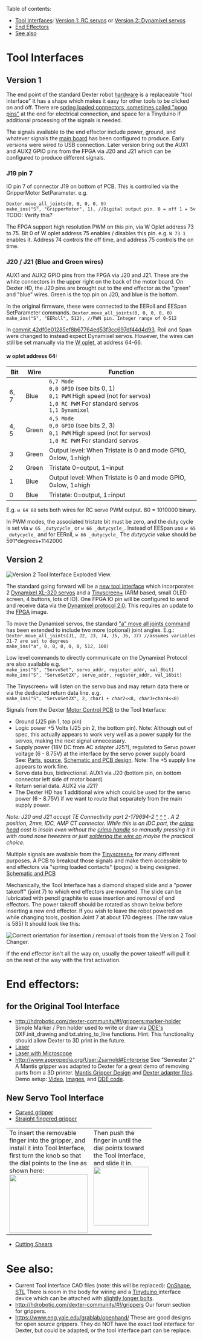 Table of contents:
- <a href="#tool-interfaces"> Tool Interfaces</a>: <a href="#version-1">Version 1: RC servos</a> or <a href="#version-2">Version 2: Dynamixel servos</a> 
- <a href="#end-effectors"> End Effectors </a>
- <a href="#see-also"> See also </a>

# Tool Interfaces
## Version 1

The end point of the standard Dexter robot [hardware](Hardware) is a replaceable "tool interface" It has a shape which makes it easy for other tools to be clicked on and off. There are [spring loaded connectors, sometimes called "pogo pins"](https://www.mouser.com/ProductDetail/855-P70-2300045R) at the end for electrical connection, and space for a Tinyduino if additional processing of the signals is needed.

The signals available to the end effector include power, ground, and whatever signals the [main board](MicroZed) has been configured to produce. Early versions were wired to USB connection. Later version bring out the AUX1 and AUX2 GPIO pins from the FPGA via J20 and J21 which can be configured to produce different signals. 

### J19 pin 7
IO pin 7 of connector J19 on bottom of PCB. This is controlled via the GripperMotor SetParameter. e.g.

`Dexter.move_all_joints(0, 0, 0, 0, 0)`<BR>
`make_ins("S", "GripperMotor", 1), //Digital output pin. 0 = off 1 = 5v`  TODO: Verify this?

The FPGA support high resolution PWM on this pin, via W Oplet address 73 to 75. Bit 0 of W oplet address 75 enables / disables this pin. e.g. `W 73 1` enables it. Address 74 controls the off time, and address 75 controls the on time. 

### J20 / J21 (Blue and Green wires)
AUX1 and AUX2 GPIO pins from the FPGA via J20 and J21. These are the white connectors in the upper right on the back of the motor board. On Dexter HD, the J20 pins are brought out to the end effector as the "green" and "blue" wires. Green is the top pin on J20, and blue is the bottom. 

In the original firmware, these were connected to the EERoll and EESpan SetParameter commands. 
`Dexter.move_all_joints(0, 0, 0, 0, 0)`<BR>
`make_ins("S", "EERoll", 512), //PWN pin. Integer range of 0-512`  

In [commit 42df0e01285ef8b67764ed53f3cc697df44d4d93](https://github.com/HaddingtonDynamics/Dexter/commit/42df0e01285ef8b67764ed53f3cc697df44d4d93#diff-691272021fae98368efb598f8e089c16R1562), Roll and Span were changed to instead expect Dynamixel servos. However, the wires can still be set manually via the [W oplet](https://github.com/HaddingtonDynamics/Dexter/wiki/oplet-write), at address 64-66. 

#### w oplet address 64:

Bit | Wire | Function
--- | --- | ---
6, 7 | Blue | `6,7 Mode`<BR>`0,0 GPIO` (see bits 0, 1) <BR>`0,1 PWM` High speed (not for servos) <BR>`1,0 RC PWM` For standard servos <BR>`1,1 Dynamixel` 
4, 5 | Green | `4,5 Mode`<BR>`0,0 GPIO` (see bits 2, 3) <BR>`0,1 PWM` High speed (not for servos) <BR>`1,0 RC PWM` For standard servos
3 | Green | Output level: When Tristate is 0 and mode GPIO, 0=low, 1=high
2 | Green | Tristate 0=output, 1=input
1 | Blue | Output level: When Tristate is 0 and mode GPIO, 0=low, 1=high
0 | Blue | Tristate: 0=output, 1=input

E.g. `w 64 80` sets both wires for RC servo PWM output. 80 = 1010000 binary. 

In PWM modes, the associated tristate bit must be zero, and the duty cycle is set via `w 65 _dutycycle_` or `w 66 _dutycycle_`. Instead of EESpan use `w 65 _dutycycle_` and for EERoll, `w 66 _dutycycle_` The _dutycycle_ value should be 591*degrees+1142000

## Version 2
![Version 2 Tool Interface Exploded View.](https://github.com/HaddingtonDynamics/Dexter/raw/master/Hardware/GripperAssembly.PNG)

The standard going forward will be a [new tool interface](https://www.thingiverse.com/thing:3166448) which incorporates 2 [Dynamixel XL-320 servos](End-Effector-Servos) and a [Tinyscreen+](End-Effector-Screen) (ARM based, small OLED screen, 4 buttons, lots of IO). One FPGA IO pin will be configured to send and receive data via the [Dynamixel protocol 2.0](http://support.robotis.com/en/product/actuator/dynamixel_pro/communication.htm). This requires an update to the [FPGA](Gateware) image. <BR>

To move the Dynamixel servos, the standard ["a" move all joints command ](Command-oplet-instruction#a) has been extended to include two more (optional) joint angles. E.g.:<BR>
`Dexter.move_all_joints(J1, J2, J3, J4, J5, J6, J7) //assumes variables J1-7 are set to degrees`<BR>
`make_ins("a", 0, 0, 0, 0, 0, 512, 100)`

Low level commands to directly communicate on the Dynamixel Protocol are also available e.g.<BR>
`make_ins("S", "ServoSet", servo_addr, register_addr, val_8bit)`<BR>
`make_ins("S", "ServoSet2X", servo_addr, register_addr, val_16bit)`

The Tinyscreen+ will listen on the servo bus and may return data there or via the dedicated return data line. e.g.<BR>
`make_ins("S", "ServoSet2X", 2, char1 + char2<<8, char3+char4<<8)`

Signals from the Dexter [Motor Control PCB](Motor-Control-PCB) to the Tool Interface:
- Ground (J25 pin 1, top pin)
- Logic power +5 Volts (J25 pin 2, the bottom pin). Note: Although out of spec, this actually appears to work very well as a power supply for the servos, making the next signal unnecessary.
- Supply power (18V DC from AC adapter J25?), regulated to Servo power voltage (6 - 8.75V) at the interface by the servo power supply board  See: [Parts](https://octopart.com/bom-tool/4UgoKwTw), [source](https://www.mouser.com/ProjectManager/ProjectDetail.aspx?AccessID=da6dc9e512), [Schematic and PCB design](https://workspace.circuitmaker.com/Projects/Details/James-Newton-2/Dexter-Tool-Interface-Servo-Power-Supply). Note: The +5 supply line appears to work fine. 
- Servo data bus, bidirectional. AUX1 via J20 (bottom pin, on bottom connector left side of motor board)
- Return serial data. AUX2 via J21?
- The Dexter HD has 1 additional wire which could be used for the servo power (6 - 8.75V) if we want to route that separately from the main supply power.

_Note: J20 and J21 accept TE Connectivity part 2-179694-2_
[^](http://www.te.com/usa-en/product-2-179694-2.html)
[^](https://www.mouser.com/ProductDetail/571-2-179694-2)
[^](https://www.digikey.com/product-detail/en/te-connectivity-amp-connectors/2-179694-2/A113162-ND/2135564)
. _A 2 position, 2mm, IDC, AMP CT connector. While this is an IDC part, the [crimp head](http://www.te.com/usa-en/product-58372-1.html) cost is insain even without the [crimp handle](http://www.te.com/usa-en/product-58074-1.html) so manually pressing it in with round nose tweezers or just [soldering the wire on](https://youtu.be/Vy5zcLWQZoc?t=26m3s) maybe the practical choice._

Multiple signals are available from the [Tinyscreen+](End-Effector-Screen) for many different purposes. A PCB to breakout those signals and make them accessible to end effectors via "spring loaded contacts" (pogos) is being designed. [Schematic and PCB](https://workspace.circuitmaker.com/Projects/Details/Caleb-Ho/Dexter-Tool-Interface-v2-Tinyscreen-Dynamixel-Copy)

Mechanically, the Tool Interface has a diamond shaped slide and a "power takeoff" (joint 7) to which end effectors are mounted. The slide can be lubricated with pencil graphite to ease insertion and removal of end effectors. The power takeoff should be rotated as shown below before inserting a new end effector. If you wish to leave the robot powered on while changing tools, position Joint 7 at about 170 degrees. (The raw value is 585) It should look like this:

![Correct orientation for insertion / removal of tools from the Version 2 Tool Changer.](https://user-images.githubusercontent.com/419392/69197573-a67a2500-0ae6-11ea-937c-cc6d421945ed.png)

If the end effector isn't all the way on, usually the power takeoff will pull it on the rest of the way with the first activation. 

# End effectors:
## for the Original Tool Interface
- http://hdrobotic.com/dexter-community/#!/grippers:marker-holder Simple Marker / Pen holder used to write or draw via [DDE's](DDE) DXF.init_drawing and txt.string_to_line functions. Hint: This functionality should allow Dexter to 3D print in the future.
- [Laser](http://hdrobotic.com/store/hd-gripper-6th-and-7th-axis-force-feedback-and-trainable-brsfj)
- [Laser with Microscope](http://hdrobotic.com/store/hd-gripper-6th-and-7th-axis-force-feedback-and-trainable-brsfj-9bh6n)
- http://www.appropedia.org/User:Zsarnold#Enterprise See "Semester 2" A Mantis gripper was adapted to Dexter for a great demo of removing parts from a 3D printer. [Mantis Gripper Design](https://www.thingiverse.com/thing:1480408) and [Dexter adapter files](https://www.thingiverse.com/thing:2877079). Demo setup: [Video](https://www.youtube.com/watch?v=g7vwe5gVP3k), [Images](https://imgur.com/a/42GDrtg), and [DDE code](https://pastebin.com/EKfpEdBR). 

## New Servo Tool Interface
- [Curved gripper](https://www.thingiverse.com/thing:3166448) 
- [Straight fingered gripper](https://www.thingiverse.com/thing:3166448)
<table><tr><td width=207 valign="top">
To insert the removable finger into the gripper, and install it into Tool Interface, first turn the knob so that the dial points to the line as shown here:<br>
<img src="https://user-images.githubusercontent.com/419392/57670426-1baeef80-75c4-11e9-8f35-2c820016c5ce.JPG"  width=207 height=155>
</td><td width=146 valign="top">
Then push the finger in until the dial points toward the Tool Interface, and slide it in.<br>
<img src="https://user-images.githubusercontent.com/419392/57670424-18b3ff00-75c4-11e9-9521-967dbbd6b59b.JPG" width=146 height=155>
</td></tr></table>

- [Cutting Shears](http://hdrobotic.com/store/hd-gripper-6th-and-7th-axis-force-feedback-and-trainable-brsfj-9bh6n-c7bmw)


# See also:
- Current Tool Interface CAD files (note: this will be replaced): [OnShape](https://cad.onshape.com/documents/2af8ed0e61a34ebf69284c68/w/72caf65e51bde98e456925d2/e/b03fb46577fe162df32757e9), [STL](https://www.thingiverse.com/download:3318346) There is room in the body for wiring and a [Tinyduino ](https://tinycircuits.com/collections/kits/products/tinyduino-basic-kit) interface device which can be attached with [slightly longer bolts](https://www.mcmaster.com/#91251a059/=17p3i1d). 
- http://hdrobotic.com/dexter-community/#!/grippers Our forum section for grippers. 
- https://www.eng.yale.edu/grablab/openhand/ These are good designs for open source grippers. They do NOT have the exact tool interface for Dexter, but could be adapted, or the tool interface part can be replace. 
